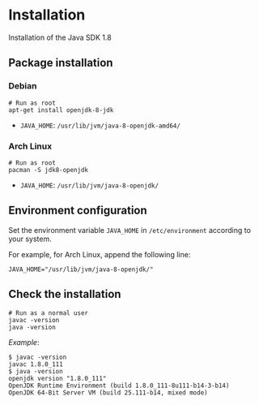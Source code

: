 # Installation

Installation of the Java SDK 1.8

## Package installation

### Debian

```shell
# Run as root
apt-get install openjdk-8-jdk
```

- `JAVA_HOME`: `/usr/lib/jvm/java-8-openjdk-amd64/`

### Arch Linux

```shell
# Run as root
pacman -S jdk8-openjdk
```

- `JAVA_HOME`: `/usr/lib/jvm/java-8-openjdk/`

## Environment configuration

Set the environment variable `JAVA_HOME` in `/etc/environment` according to your
system.

For example, for Arch Linux, append the following line:

```shell
JAVA_HOME="/usr/lib/jvm/java-8-openjdk/"
```

## Check the installation

```shell
# Run as a normal user
javac -version
java -version
```

_Example_:

```terminal
$ javac -version
javac 1.8.0_111
$ java -version
openjdk version "1.8.0_111"
OpenJDK Runtime Environment (build 1.8.0_111-8u111-b14-3-b14)
OpenJDK 64-Bit Server VM (build 25.111-b14, mixed mode)
```
